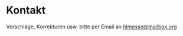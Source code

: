 
# Kontakt

Vorschläge, Korrekturen usw. bitte per Email an [hlmesse@mailbox.org](mailto:hlmesse@mailbox.org)
